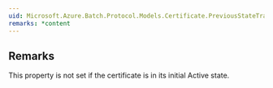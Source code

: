 ```yaml
---  
uid: Microsoft.Azure.Batch.Protocol.Models.Certificate.PreviousStateTransitionTime  
remarks: *content  
---  
```

  
## Remarks  
 This property is not set if the certificate is in its initial             Active state.